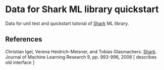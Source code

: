 # Data for Shark ML library quickstart

Data for unit test and quickstart tutorial of [Shark](https://github.com/Shark-ML/Shark) ML library.

## References
Christian Igel, Verena Heidrich-Meisner, and Tobias Glasmachers. [Shark](https://www.jmlr.org/papers/v9/igel08a.html). Journal of Machine Learning Research 9, pp. 993-996, 2008 [ describes old interface ]

